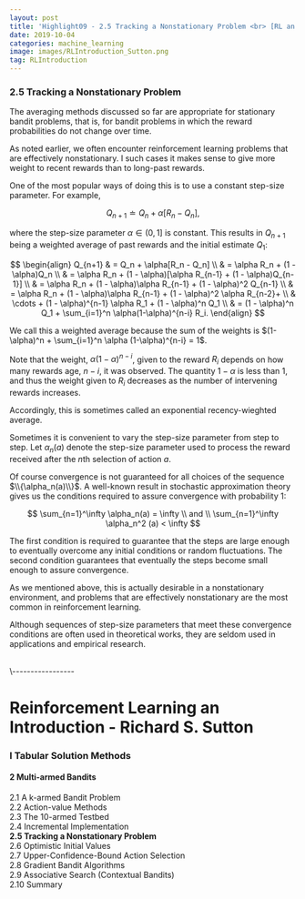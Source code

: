 ```yaml
---
layout: post
title: 'Highlight09 - 2.5 Tracking a Nonstationary Problem <br> [RL an Introduction - S. Sutton]'
date: 2019-10-04
categories: machine_learning
image: images/RLIntroduction_Sutton.png
tag: RLIntroduction
---
```

### 2.5 Tracking a Nonstationary Problem
The averaging methods discussed so far are appropriate for stationary bandit problems, that is, for bandit problems in which the reward probabilities do not change over time.
<br>

As noted earlier, we often encounter reinforcement learning problems that are effectively nonstationary. I such cases it makes sense to give more weight to recent rewards than to long-past rewards.
<br>

One of the most popular ways of doing this is to use a constant step-size parameter. For example,

$$
Q_{n+1} \doteq Q_n + \alpha[R_n - Q_n],
$$

where the step-size parameter $\alpha \in (0,1]$ is constant. This results in $Q_{n+1}$ being a weighted average of past rewards and the initial estimate $Q_1$:

$$
\begin{align}
Q_{n+1} & = Q_n + \alpha[R_n - Q_n] \\
& = \alpha R_n + (1 - \alpha)Q_n \\
& = \alpha R_n + (1 - \alpha)[\alpha R_{n-1} + (1 - \alpha)Q_{n-1}] \\
& = \alpha R_n + (1 - \alpha)\alpha R_{n-1} + (1 - \alpha)^2 Q_{n-1} \\
& = \alpha R_n + (1 - \alpha)\alpha R_{n-1} + (1 - \alpha)^2 \alpha R_{n-2}+ \\
& \cdots + (1 - \alpha)^{n-1} \alpha R_1 + (1 - \alpha)^n Q_1 \\
& = (1 - \alpha)^n Q_1 + \sum_{i=1}^n \alpha(1-\alpha)^{n-i} R_i.
\end{align}
$$

We call this a weighted average because the sum of the weights is $(1-\alpha)^n + \sum_{i=1}^n \alpha (1-\alpha)^{n-i} = 1$.
<br>

Note that the weight, $\alpha(1-\alpha)^{n-i}$, given to the reward $R_i$ depends on how many rewards age, $n-i$, it was observed. The quantity $1-\alpha$ is less than $1$, and thus the weight given to $R_i$ decreases as the number of intervening rewards increases.
<br>

Accordingly, this is sometimes called an exponential recency-wieghted average.
<br>

Sometimes it is convenient to vary the step-size parameter from step to step. Let $\alpha_n(a)$ denote the step-size parameter used to process the reward received after the $n$th selection of action $a$.
<br>

Of course convergence is not guaranteed for all choices of the sequence $\\{\alpha_n(a)\\}$. A well-known result in stochastic approximation theory gives us the conditions required to assure convergence with probability 1:

$$
\sum_{n=1}^\infty \alpha_n(a) = \infty \\ and \\ \sum_{n=1}^\infty \alpha_n^2 (a) < \infty
$$

The first condition is required to guarantee that the steps are large enough to eventually overcome any initial conditions or random fluctuations. The second condition guarantees that eventually the steps become small enough to assure convergence.
<br>

As we mentioned above, this is actually desirable in a nonstationary environment, and problems that are effectively nonstationary are the most common in reinforcement learning.
<br>

Although sequences of step-size parameters that meet these convergence conditions are often used in theoretical works, they are seldom used in applications and empirical research.





<br>
\-----------------

# Reinforcement Learning an Introduction - Richard S. Sutton

### I Tabular Solution Methods
#### 2 Multi-armed Bandits
2.1 A k-armed Bandit Problem<br>
2.2 Action-value Methods<br>
2.3 The 10-armed Testbed<br>
2.4 Incremental Implementation<br>
<b>2.5 Tracking a Nonstationary Problem<br></b>
2.6 Optimistic Initial Values<br>
2.7 Upper-Confidence-Bound Action Selection<br>
2.8 Gradient Bandit Algorithms<br>
2.9 Associative Search (Contextual Bandits)<br>
2.10 Summary<br>
